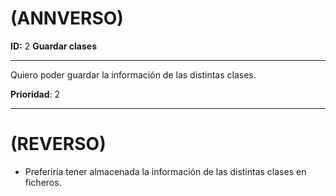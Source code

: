 # (ANNVERSO)
**ID:** 2 **Guardar clases**

---
Quiero poder guardar la información de las distintas clases.

**Prioridad**: 2

---
# (REVERSO)
* Preferiría tener almacenada la información de las distintas clases en ficheros.
